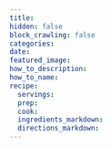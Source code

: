 ```yaml
---
title:
hidden: false
block_crawling: false
categories:
date:
featured_image:
how_to_description:
how_to_name:
recipe:
  servings:
  prep:
  cook:
  ingredients_markdown:
  directions_markdown:
---
```

